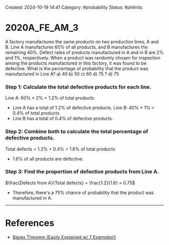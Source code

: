 Created: 2024-10-19 14:41
Category: #probability 
Status: #philnits



# 2020A_FE_AM_3

A factory manufactures the same products on two production lines, A and B. Line A manufactures $60$% of all products, and B manufactures the remaining $40$%. Defect rates of products manufactured in A and in B are $2$% and $1$%, respectively. When a product was randomly chosen for inspection among the products manufactured in this factory, it was found to be defective. What is the percentage of probability that the product was manufactured in Line A?
a) 40
b) 50
c) 60
d) 75
? 
d) 75
### Step 1: Calculate the total defective products for each line.

Line A: $60$% $\times$ $2$% $=$ $1.2$% of total products
- Line A has a total of $1.2$% of defective products.
Line B: $40$% $\times$ $1$% $=$ $0.4$% of total products
- Line B has a total of $0.4$% of defective products.

### Step 2: Combine both to calculate the total percentage of defective products.

Total defects $=$ $1.2$% $+$ $0.4$% $=$ $1.6$% of total products
- $1.6$% of all products are defective.

### Step 3: Find the proportion of defective products from Line A.

$\frac{Defects from A}{Total defects} = \frac{1.2}{1.6} = 0.75$
- Therefore, there's a $75$% chance of probability that the product was manufactured in A.




---
# References
- [Bayes Theorem (Easily Explained w/ 7 Examples!)](https://calcworkshop.com/probability/bayes-theorem/)